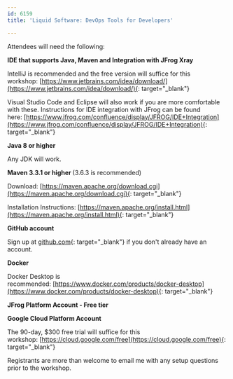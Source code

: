 ```yaml
---
id: 6159
title: 'Liquid Software: DevOps Tools for Developers'

---
```


Attendees will need the following:

**IDE that supports Java, Maven and Integration with JFrog Xray**

IntelliJ is recommended and the free version will suffice for this workshop:&nbsp;[https://www.jetbrains.com/idea/download/](https://www.jetbrains.com/idea/download/){: target="_blank"}

Visual Studio Code and Eclipse will also work if you are more comfortable with these. Instructions for IDE integration with JFrog can be found here:&nbsp;[https://www.jfrog.com/confluence/display/JFROG/IDE+Integration](https://www.jfrog.com/confluence/display/JFROG/IDE+Integration){: target="_blank"}&nbsp;

**Java 8 or higher**

Any JDK will work.

**Maven 3.3.1 or higher&nbsp;**(3.6.3 is recommended)

Download:&nbsp;[https://maven.apache.org/download.cgi](https://maven.apache.org/download.cgi){: target="_blank"}

Installation Instructions:&nbsp;[https://maven.apache.org/install.html](https://maven.apache.org/install.html){: target="_blank"}

**GitHub account&nbsp;**

Sign up at&nbsp;[github.com](http://github.com/){: target="_blank"}&nbsp;if you don't already have an account.

**Docker**

Docker Desktop is recommended:&nbsp;[https://www.docker.com/products/docker-desktop](https://www.docker.com/products/docker-desktop){: target="_blank"}

**JFrog Platform Account - Free tier**

**Google Cloud Platform Account**

The 90-day, $300 free trial will suffice for this workshop:&nbsp;[https://cloud.google.com/free](https://cloud.google.com/free){: target="_blank"}

Registrants are more than welcome to email me with any setup questions prior to the workshop.

